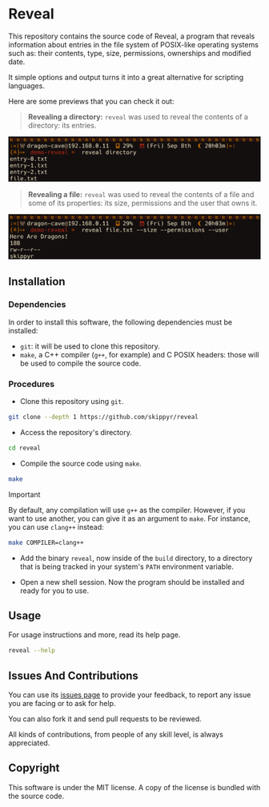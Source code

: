 # Reveal
This repository contains the source code of Reveal, a program that reveals
information about entries in the file system of POSIX-like operating systems
such as: their contents, type, size, permissions, ownerships and modified date.

It simple options and output turns it into a great alternative for scripting
languages.

Here are some previews that you can check it out:

> **Revealing a directory:** `reveal` was used to reveal the contents of a
> directory: its entries.

![](assets/preview-directory.png)

> **Revealing a file:** `reveal` was used to reveal the contents of a file and
> some of its properties: its size, permissions and the user that owns it.

![](assets/preview-file.png)

## Installation
### Dependencies
In order to install this software, the following dependencies must be installed:

- `git`: it will be used to clone this repository.
- `make`, a C++ compiler (`g++`, for example) and C POSIX headers: those will be
   used to compile the source code.

### Procedures
- Clone this repository using `git`.

```bash
git clone --depth 1 https://github.com/skippyr/reveal
```

- Access the repository's directory.

```bash
cd reveal
```

- Compile the source code using `make`.

```bash
make
```

> [!IMPORTANT]
  By default, any compilation will use `g++` as the compiler. However, if you
  want to use another, you can give it as an argument to `make`. For instance,
  you can use `clang++` instead:

```bash
make COMPILER=clang++
```

- Add the binary `reveal`, now inside of the `build` directory, to a directory
  that is being tracked in your system's `PATH` environment variable.

- Open a new shell session. Now the program should be installed and ready
  for you to use.

## Usage
For usage instructions and more, read its help page.

```bash
reveal --help
```

## Issues And Contributions
You can use its [issues page](https://github.com/skippyr/reveal/issues) to
provide your feedback, to report any issue you are facing or to ask for help.

You can also fork it and send pull requests to be reviewed.

All kinds of contributions, from people of any skill level, is always
appreciated.

## Copyright
This software is under the MIT license. A copy of the license is bundled with
the source code.
